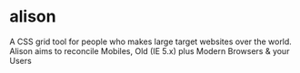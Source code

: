 alison
======

A CSS grid tool for people who makes large target websites over the world. Alison aims to reconcile Mobiles, Old (IE 5.x) plus Modern Browsers &amp; your Users 
